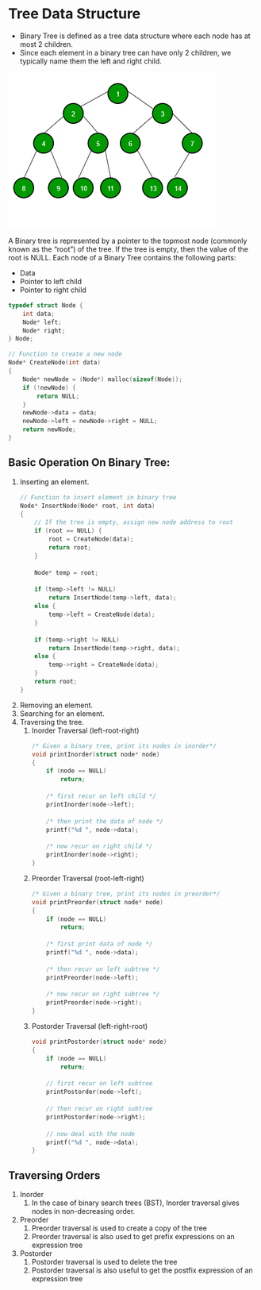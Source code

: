 # Tree Data Structure

- Binary Tree is defined as a tree data structure where each node has at most 2 children. 
- Since each element in a binary tree can have only 2 children, we typically name them the left and right child.

![](../../../assets/binary-tree.png)


A Binary tree is represented by a pointer to the topmost node (commonly known as the “root”) of the tree. If the tree is empty, then the value of the root is NULL. Each node of a Binary Tree contains the following parts:

- Data
- Pointer to left child
- Pointer to right child

```c
typedef struct Node {
    int data;
    Node* left;
    Node* right;
} Node;
```

```c
// Function to create a new node
Node* CreateNode(int data)
{
    Node* newNode = (Node*) malloc(sizeof(Node));
    if (!newNode) {
        return NULL;
    }
    newNode->data = data;
    newNode->left = newNode->right = NULL;
    return newNode;
}
```

## Basic Operation On Binary Tree:
1. Inserting an element.
    ```c
    // Function to insert element in binary tree
    Node* InsertNode(Node* root, int data)
    {
        // If the tree is empty, assign new node address to root
        if (root == NULL) {
            root = CreateNode(data);
            return root;
        }
    
        Node* temp = root;

        if (temp->left != NULL)
            return InsertNode(temp->left, data);
        else {
            temp->left = CreateNode(data);
        }

        if (temp->right != NULL)
            return InsertNode(temp->right, data);
        else {
            temp->right = CreateNode(data);
        }
        return root;
    }
    ```
1. Removing an element.
1. Searching for an element.
1. Traversing the tree.
    1. Inorder Traversal (left-root-right)
        ```c
        /* Given a binary tree, print its nodes in inorder*/
        void printInorder(struct node* node)
        {
            if (node == NULL)
                return;
        
            /* first recur on left child */
            printInorder(node->left);
        
            /* then print the data of node */
            printf("%d ", node->data);
        
            /* now recur on right child */
            printInorder(node->right);
        }
        ```
    1. Preorder Traversal (root-left-right)
        ```c
        /* Given a binary tree, print its nodes in preorder*/
        void printPreorder(struct node* node)
        {
            if (node == NULL)
                return;
        
            /* first print data of node */
            printf("%d ", node->data);
        
            /* then recur on left subtree */
            printPreorder(node->left);
        
            /* now recur on right subtree */
            printPreorder(node->right);
        }
        ```
    1. Postorder Traversal (left-right-root)
        ```c
        void printPostorder(struct node* node)
        {
            if (node == NULL)
                return;
        
            // first recur on left subtree
            printPostorder(node->left);
        
            // then recur on right subtree
            printPostorder(node->right);
        
            // now deal with the node
            printf("%d ", node->data);
        }
        ```

## Traversing Orders
1. Inorder
    1. In the case of binary search trees (BST), Inorder traversal gives nodes in non-decreasing order.
1. Preorder
    1. Preorder traversal is used to create a copy of the tree
    1. Preorder traversal is also used to get prefix expressions on an expression tree
1. Postorder
    1. Postorder traversal is used to delete the tree
    1. Postorder traversal is also useful to get the postfix expression of an expression tree

